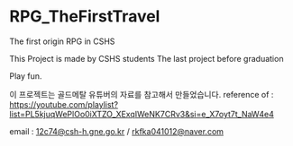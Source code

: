 # RPG_TheFirstTravel
 The first origin RPG in CSHS


This Project is made by CSHS students
The last project before graduation

Play fun.

이 프로젝트는 골드메탈 유튜버의 자료를 참고해서 만들었습니다.
reference of : https://youtube.com/playlist?list=PL5kjuqWePlOo0iXTZO_XExqIWeNK7CRv3&si=e_X7oyt7t_NaW4e4

email : 12c74@csh-h.gne.go.kr / rkfka041012@naver.com
